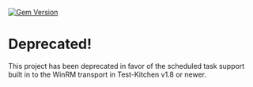 [![Gem Version](https://badge.fury.io/rb/chef-zero-scheduled-task.svg)](http://badge.fury.io/rb/chef-zero-scheduled-task)

# Deprecated!

This project has been deprecated in favor of the scheduled task support built in to the WinRM transport in Test-Kitchen v1.8 or newer.
